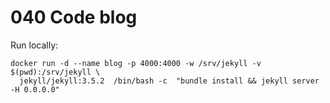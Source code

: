# 040 Code blog

Run locally:
```
docker run -d --name blog -p 4000:4000 -w /srv/jekyll -v $(pwd):/srv/jekyll \
  jekyll/jekyll:3.5.2  /bin/bash -c  "bundle install && jekyll server -H 0.0.0.0"
```
